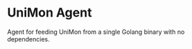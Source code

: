 
UniMon Agent
============

Agent for feeding UniMon from a single Golang binary with no dependencies.
